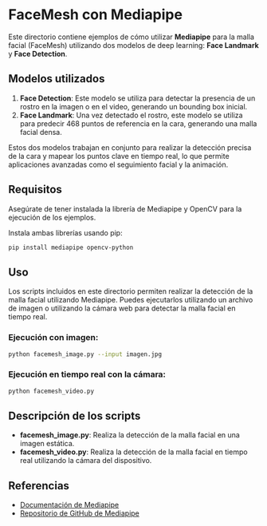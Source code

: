 
# FaceMesh con Mediapipe

Este directorio contiene ejemplos de cómo utilizar **Mediapipe** para la malla facial (FaceMesh) utilizando dos modelos de deep learning: **Face Landmark** y **Face Detection**.

## Modelos utilizados

1. **Face Detection**: Este modelo se utiliza para detectar la presencia de un rostro en la imagen o en el video, generando un bounding box inicial.
2. **Face Landmark**: Una vez detectado el rostro, este modelo se utiliza para predecir 468 puntos de referencia en la cara, generando una malla facial densa.

Estos dos modelos trabajan en conjunto para realizar la detección precisa de la cara y mapear los puntos clave en tiempo real, lo que permite aplicaciones avanzadas como el seguimiento facial y la animación.

## Requisitos

Asegúrate de tener instalada la librería de Mediapipe y OpenCV para la ejecución de los ejemplos.

Instala ambas librerías usando pip:

```bash
pip install mediapipe opencv-python
```

## Uso

Los scripts incluidos en este directorio permiten realizar la detección de la malla facial utilizando Mediapipe. Puedes ejecutarlos utilizando un archivo de imagen o utilizando la cámara web para detectar la malla facial en tiempo real.

### Ejecución con imagen:

```bash
python facemesh_image.py --input imagen.jpg
```

### Ejecución en tiempo real con la cámara:

```bash
python facemesh_video.py
```

## Descripción de los scripts

- **facemesh_image.py**: Realiza la detección de la malla facial en una imagen estática.
- **facemesh_video.py**: Realiza la detección de la malla facial en tiempo real utilizando la cámara del dispositivo.

## Referencias

- [Documentación de Mediapipe](https://mediapipe.dev/)
- [Repositorio de GitHub de Mediapipe](https://github.com/google/mediapipe)


